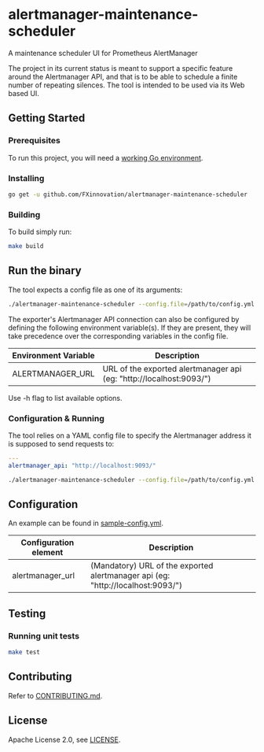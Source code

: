 # alertmanager-maintenance-scheduler
A maintenance scheduler UI for Prometheus AlertManager

The project in its current status is meant to support a specific feature around the Alertmanager API, and that is to be able to schedule a finite number of repeating silences. The tool is intended to be used via its Web based UI.

## Getting Started

### Prerequisites

To run this project, you will need a [working Go environment](https://golang.org/doc/install).

### Installing

```bash
go get -u github.com/FXinnovation/alertmanager-maintenance-scheduler
```

### Building
To build simply run:
```bash
make build
```

## Run the binary

The tool expects a config file as one of its arguments:

```bash
./alertmanager-maintenance-scheduler --config.file=/path/to/config.yml
```

The exporter's Alertmanager API connection can also be configured by defining the following environment variable(s). If they are present, they will take precedence over the corresponding variables in the config file.

Environment Variable | Description
---------------------| -----------
ALERTMANAGER_URL | URL of the exported alertmanager api (eg: "http://localhost:9093/")


Use -h flag to list available options.

### Configuration & Running
The tool relies on a YAML config file to specify the Alertmanager address it is supposed to send requests to:
```yaml
---
alertmanager_api: "http://localhost:9093/"
```

```bash
./alertmanager-maintenance-scheduler --config.file=/path/to/config.yml
```

## Configuration

An example can be found in
[sample-config.yml](https://github.com/FXinnovation/alertmanager-maintenance-scheduler/blob/master/sample-config.yml).

Configuration element | Description
--------------------- | -----------
alertmanager_url | (Mandatory) URL of the exported alertmanager api (eg: "http://localhost:9093/")

## Testing

### Running unit tests

```bash
make test
```

## Contributing

Refer to [CONTRIBUTING.md](https://github.com/FXinnovation/alertmanager-maintenance-scheduler/blob/master/CONTRIBUTING.md).

## License

Apache License 2.0, see [LICENSE](https://github.com/FXinnovation/alertmanager-maintenance-scheduler/blob/master/LICENSE).
